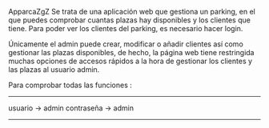 ApparcaZgZ
Se trata de una aplicación web que gestiona un parking, en el que puedes comprobar cuantas plazas hay disponibles y los clientes que tiene.
Para poder ver los clientes del parking, es necesario hacer login.

Únicamente el admin puede crear, modificar o añadir clientes así como gestionar las plazas disponibles, de hecho, la página web tiene restringida muchas opciones de accesos rápidos a la hora de gestionar los clientes y las plazas al usuario admin.

Para comprobar todas las funciones :
********
usuario    -> admin
contraseña -> admin
********